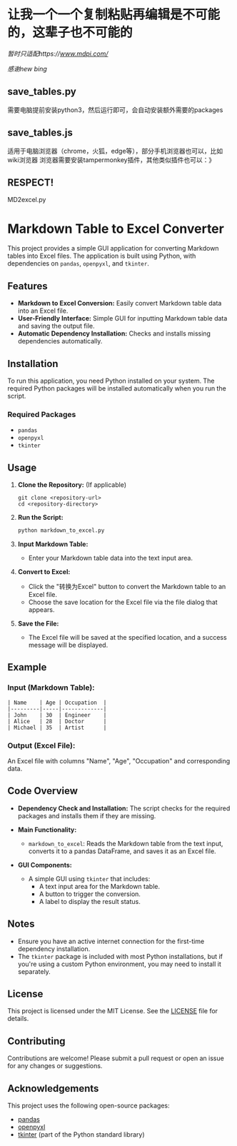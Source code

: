 # 让我一个一个复制粘贴再编辑是不可能的，这辈子也不可能的 #

*暂时只适配https://www.mdpi.com/* 

*感谢new bing*


save_tables.py
---

需要电脑提前安装python3，然后运行即可，会自动安装额外需要的packages


save_tables.js
---

适用于电脑浏览器（chrome，火狐，edge等），部分手机浏览器也可以，比如wiki浏览器
浏览器需要安装tampermonkey插件，其他类似插件也可以：》


RESPECT!
---
MD2excel.py
# Markdown Table to Excel Converter

This project provides a simple GUI application for converting Markdown tables into Excel files. The application is built using Python, with dependencies on `pandas`, `openpyxl`, and `tkinter`.

## Features

- **Markdown to Excel Conversion:** Easily convert Markdown table data into an Excel file.
- **User-Friendly Interface:** Simple GUI for inputting Markdown table data and saving the output file.
- **Automatic Dependency Installation:** Checks and installs missing dependencies automatically.

## Installation

To run this application, you need Python installed on your system. The required Python packages will be installed automatically when you run the script.

### Required Packages

- `pandas`
- `openpyxl`
- `tkinter`

## Usage

1. **Clone the Repository:** (If applicable)
   ```
   git clone <repository-url>
   cd <repository-directory>
   ```

2. **Run the Script:**
   ```bash
   python markdown_to_excel.py
   ```

3. **Input Markdown Table:**
   - Enter your Markdown table data into the text input area.

4. **Convert to Excel:**
   - Click the "转换为Excel" button to convert the Markdown table to an Excel file.
   - Choose the save location for the Excel file via the file dialog that appears.

5. **Save the File:**
   - The Excel file will be saved at the specified location, and a success message will be displayed.

## Example

### Input (Markdown Table):

```
| Name    | Age | Occupation  |
|---------|-----|-------------|
| John    | 30  | Engineer    |
| Alice   | 28  | Doctor      |
| Michael | 35  | Artist      |
```

### Output (Excel File):

An Excel file with columns "Name", "Age", "Occupation" and corresponding data.

## Code Overview

- **Dependency Check and Installation:**
  The script checks for the required packages and installs them if they are missing.

- **Main Functionality:**
  - `markdown_to_excel`: Reads the Markdown table from the text input, converts it to a pandas DataFrame, and saves it as an Excel file.

- **GUI Components:**
  - A simple GUI using `tkinter` that includes:
    - A text input area for the Markdown table.
    - A button to trigger the conversion.
    - A label to display the result status.

## Notes

- Ensure you have an active internet connection for the first-time dependency installation.
- The `tkinter` package is included with most Python installations, but if you're using a custom Python environment, you may need to install it separately.

## License

This project is licensed under the MIT License. See the [LICENSE](LICENSE) file for details.

## Contributing

Contributions are welcome! Please submit a pull request or open an issue for any changes or suggestions.

## Acknowledgements

This project uses the following open-source packages:
- [pandas](https://pandas.pydata.org/)
- [openpyxl](https://openpyxl.readthedocs.io/)
- [tkinter](https://docs.python.org/3/library/tkinter.html) (part of the Python standard library)
